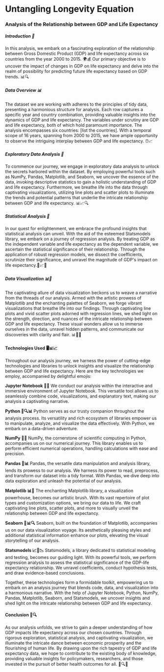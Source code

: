 # Untangling Longevity Equation

### Analysis of the Relationship between GDP and Life Expectancy
##### Introduction 📝
In this analysis, we embark on a fascinating exploration of the relationship between Gross Domestic Product (GDP) and life expectancy across six countries from the year 2000 to 2015. 🌍💰 Our primary objective is to uncover the impact of changes in GDP on life expectancy and delve into the realm of possibility for predicting future life expectancy based on GDP trends. 📊🔍

##### Data Overview 📊
The dataset we are working with adheres to the principles of tidy data, presenting a harmonious structure for analysis. Each row captures a specific year and country combination, providing valuable insights into the dynamics of GDP and life expectancy. The variables under scrutiny are GDP and life expectancy, both of which hold paramount importance. The analysis encompasses six countries: [list the countries]. With a temporal scope of 16 years, spanning from 2000 to 2015, we have ample opportunity to observe the intriguing interplay between GDP and life expectancy. ⏰📈

##### Exploratory Data Analysis 🔎
To commence our journey, we engage in exploratory data analysis to unlock the secrets harbored within the dataset. By employing powerful tools such as NumPy, Pandas, Matplotlib, and Seaborn, we uncover the essence of the data, invoking descriptive statistics to gain a holistic understanding of GDP and life expectancy. Furthermore, we breathe life into the data through captivating visualizations, utilizing line plots and scatter plots to illuminate the trends and potential patterns that underlie the intricate relationship between GDP and life expectancy. 📊📈🔍

##### Statistical Analysis 🔬
In our quest for enlightenment, we embrace the profound insights that statistical analysis can unveil. With the aid of the esteemed Statsmodels library, we embark on a journey of regression analysis. By treating GDP as the independent variable and life expectancy as the dependent variable, we ascertain the statistical significance of their relationship. Through the application of robust regression models, we dissect the coefficients, scrutinize their significance, and unravel the magnitude of GDP's impact on life expectancy.🔬📈🧪

##### Data Visualization 📊👀
The captivating allure of data visualization beckons us to weave a narrative from the threads of our analysis. Armed with the artistic prowess of Matplotlib and the enchanting palettes of Seaborn, we forge vibrant visualizations that breathe life into our findings. Through captivating line plots and vivid scatter plots adorned with regression lines, we shed light on the strength, direction, and nuances of the intricate relationship between GDP and life expectancy. These visual wonders allow us to immerse ourselves in the data, unravel hidden patterns, and communicate our discoveries with clarity and flair. 📊👀🌈

#### Technologies Used 🖥️📊📈

Throughout our analysis journey, we harness the power of cutting-edge technologies and libraries to unlock insights and visualize the relationship between GDP and life expectancy. Here are the key technologies we employ, accompanied by delightful emojis:

**Jupyter Notebook 📓🔬**
We conduct our analysis within the interactive and immersive environment of Jupyter Notebook. This versatile tool allows us to seamlessly combine code, visualizations, and explanatory text, making our analysis a captivating narrative.

**Python 🐍🔍📊**
Python serves as our trusty companion throughout the analysis process. Its versatility and rich ecosystem of libraries empower us to manipulate, analyze, and visualize the data effectively. With Python, we embark on a data-driven adventure.

**NumPy 🧮🔢**
NumPy, the cornerstone of scientific computing in Python, accompanies us on our numerical journey. This library enables us to perform efficient numerical operations, handling calculations with ease and precision.

**Pandas 🐼📊**
Pandas, the versatile data manipulation and analysis library, lends its prowess to our analysis. We harness its power to read, preprocess, and transform our dataset into a tidy format. With Pandas, we dive deep into data exploration and unleash the potential of our analysis.

**Matplotlib 📊🎨**
The enchanting Matplotlib library, a visualization powerhouse, becomes our artistic brush. With its vast repertoire of plot types and customization options, we bring our data to life. We craft captivating line plots, scatter plots, and more to visually unveil the relationship between GDP and life expectancy.

**Seaborn 🌊📊🔍**
Seaborn, built on the foundation of Matplotlib, accompanies us on our data visualization voyage. Its aesthetically pleasing styles and additional statistical information enhance our plots, elevating the visual storytelling of our analysis.

**Statsmodels 📈🔬📉**
Statsmodels, a library dedicated to statistical modeling and testing, becomes our guiding light. With its powerful tools, we perform regression analysis to assess the statistical significance of the GDP-life expectancy relationship. We unravel coefficients, conduct hypothesis tests, and draw evidence-based conclusions.

Together, these technologies form a formidable toolkit, empowering us to embark on an analysis journey that blends code, data, and visualization into a harmonious narrative. With the help of Jupyter Notebook, Python, NumPy, Pandas, Matplotlib, Seaborn, and Statsmodels, we uncover insights and shed light on the intricate relationship between GDP and life expectancy.

#### Conclusion 📝🔍
As our analysis unfolds, we strive to gain a deeper understanding of how GDP impacts life expectancy across our chosen countries. Through rigorous exploration, statistical analysis, and captivating visualization, we illuminate the intricate dance between economic prosperity and the flourishing of human life. By drawing upon the rich tapestry of GDP and life expectancy data, we hope to contribute to the existing body of knowledge, providing valuable insights for policymakers, researchers, and those invested in the pursuit of better health outcomes for all. 🌟🔍✨
